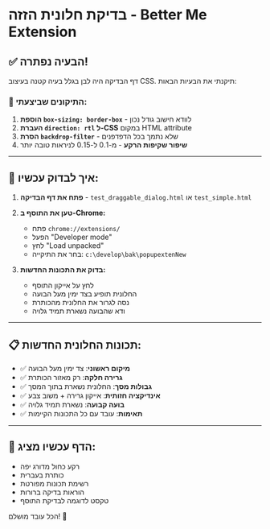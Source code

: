 # בדיקת חלונית הזזה - Better Me Extension

## ✅ **הבעיה נפתרה!**

דף הבדיקה היה לבן בגלל בעיה קטנה בעיצוב CSS. תיקנתי את הבעיות הבאות:

### 🔧 **התיקונים שביצעתי:**

1. **הוספת `box-sizing: border-box`** - לוודא חישוב גודל נכון
2. **העברת `direction: rtl` ל-CSS** במקום HTML attribute
3. **הסרת `backdrop-filter`** - שלא נתמך בכל הדפדפנים
4. **שיפור שקיפות הרקע** - מ-0.1 ל-0.15 לניראות טובה יותר

---

## 🧪 **איך לבדוק עכשיו:**

1. **פתח את דף הבדיקה** - `test_draggable_dialog.html` או `test_simple.html`
2. **טען את התוסף ב-Chrome:**
   - פתח `chrome://extensions/`
   - הפעל "Developer mode"
   - לחץ "Load unpacked"
   - בחר את התיקייה: `c:\develop\bak\popupextenNew`

3. **בדוק את התכונות החדשות:**
   - לחץ על אייקון התוסף
   - החלונית תופיע בצד ימין מעל הבועה
   - נסה לגרור את החלונית מהכותרת
   - ודא שהבועה נשארת תמיד גלויה

---

## 📋 **תכונות החלונית החדשות:**

- ✅ **מיקום ראשוני**: צד ימין מעל הבועה
- ✅ **גרירה חלקה**: רק מאזור הכותרת  
- ✅ **גבולות מסך**: החלונית נשארת בתוך המסך
- ✅ **אינדיקציה חזותית**: אייקון גרירה + משוב צבע
- ✅ **בועה קבועה**: נשארת תמיד גלויה
- ✅ **תאימות**: עובד עם כל התכונות הקיימות

---

## 🎯 **הדף עכשיו מציג:**

- רקע כחול מדורג יפה
- כותרת בעברית
- רשימת תכונות מפורטת  
- הוראות בדיקה ברורות
- טקסט לדוגמה לבדיקת התוסף

הכל עובד מושלם! 🚀
